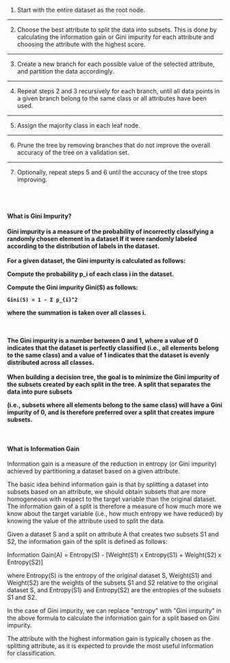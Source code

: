 
1. Start with the entire dataset as the root node.  
---

2. Choose the best attribute to split the data into subsets. 
This is done by calculating the information gain or Gini impurity for each attribute
and choosing the attribute with the highest score.

---

3. Create a new branch for each possible value of the selected attribute, and partition the data accordingly.

---

4. Repeat steps 2 and 3 recursively for each branch, until all data points in a given branch belong to the same class or all attributes have been used.

---

5. Assign the majority class in each leaf node.

---

6. Prune the tree by removing branches that do not improve the overall accuracy of the tree on a validation set.

---

7. Optionally, repeat steps 5 and 6 until the accuracy of the tree stops improving.

<br>
<br>

<h4>What is Gini Impurity?<h4/>
Gini impurity is a measure of the probability of incorrectly classifying a randomly chosen element in a dataset  
If it were randomly labeled according to the distribution of labels in the dataset.
<br>
<br>
For a given dataset, the Gini impurity is calculated as follows:

Compute the probability p_i of each class i in the dataset.

Compute the Gini impurity Gini(S) as follows:
```
Gini(S) = 1 - Σ p_{i}^2
```


where the summation is taken over all classes i.

<br>
<br>
The Gini impurity is a number between 0 and 1, where a value of 0 indicates that the dataset is perfectly classified  
(i.e., all elements belong to the same class) and a value of 1 indicates that the dataset is evenly distributed across all classes.

<br>
<br>
When building a decision tree, the goal is to minimize the Gini impurity of the subsets created by each split in the tree.  
A split that separates the data into pure subsets

(i.e., subsets where all elements belong to the same class) will have a Gini impurity of 0, and is therefore preferred over a split that creates impure subsets.

<br>
<h4>What is Information Gain</h4>

Information gain is a measure of the reduction in entropy (or Gini impurity) achieved by partitioning a dataset based on a given attribute.

The basic idea behind information gain is that by splitting a dataset into subsets based on an attribute, we should obtain subsets that are more homogeneous with respect to the target variable than the original dataset.   
The information gain of a split is therefore a measure of how much more we know about the target variable (i.e., how much entropy we have reduced) by knowing the value of the attribute used to split the data.  

Given a dataset S and a split on attribute A that creates two subsets S1 and S2, the information gain of the split is defined as follows:

Information Gain(A) = Entropy(S) - [Weight(S1) x Entropy(S1) + Weight(S2) x Entropy(S2)]

where Entropy(S) is the entropy of the original dataset S, Weight(S1) and Weight(S2) are the weights of the subsets S1 and S2 relative to the original dataset S, and Entropy(S1) and Entropy(S2) are the entropies of the subsets S1 and S2.

In the case of Gini impurity, we can replace "entropy" with "Gini impurity" in the above formula to calculate the information gain for a split based on Gini impurity.

The attribute with the highest information gain is typically chosen as the splitting attribute, as it is expected to provide the most useful information for classification.






